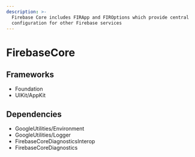 ```yaml
---
description: >-
  Firebase Core includes FIRApp and FIROptions which provide central
  configuration for other Firebase services
---
```


# FirebaseCore

## Frameworks

* Foundation
* UIKit/AppKit

## Dependencies

* GoogleUtilities/Environment
* GoogleUtilities/Logger
* FirebaseCoreDiagnosticsInterop
* FirebaseCoreDiagnostics
